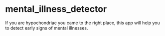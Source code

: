 # mental_illness_detector

If you are hypochondriac you came to the right place, this app will help you to detect early signs of mental illnesses.
